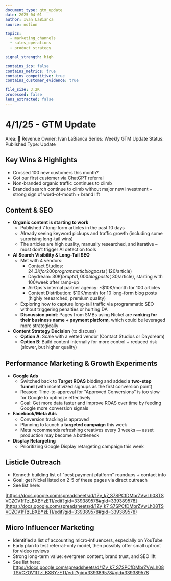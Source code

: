 ```yaml
---
document_type: gtm_update
date: 2025-04-01
author: Ivan LaBianca
source: notion

topics:
  - marketing_channels
  - sales_operations
  - product_strategy

signal_strength: high

contains_icp: false
contains_metrics: true
contains_competitive: true
contains_customer_evidence: true

file_size: 3.2K
processed: false
lens_extracted: false
---
```


# 4/1/25 - GTM Update

Area: 🤑 Revenue
Owner: Ivan LaBianca
Series: Weekly GTM Update
Status: Published
Type: Update

## Key Wins & Highlights

- Crossed 100 new customers this month?
- Got our first customer via ChatGPT referral
- Non-branded organic traffic continues to climb
- Branded search continue to climb without major new investment – strong sign of word-of-mouth + brand lift

## Content & SEO

- **Organic content is starting to work**
    - Published 7 long-form articles in the past 10 days
    - Already seeing keyword pickups and traffic growth (including some surprising long-tail wins)
    - The articles are high quality, manually researched, and iterative – most don’t trigger AI detection tools
- **AI Search Visibility & Long-Tail SEO**
    - Met with 4 vendors:
        - Contact Studios: $24.3K for 200 programmatic blog posts (~$120/article)
        - Daydream: $30K for up to 1,000 blog posts (~$30/article), starting with 100/week after ramp-up
        - AirOps's internal partner agency: ~$10K/month for 100 articles
        - Content Distribution: $10K/month for 10 long-form blog posts (highly researched, premium quality)
    - Exploring how to capture long-tail traffic via programmatic SEO without triggering penalties or hurting DA
    - **Discussion point**:  Pages from SMBs using Nickel are **ranking for their business name + payment platform**, which could be leveraged more strategically
- **Content Strategy Decision** (to discuss)
    - **Option A**: Scale with a vetted vendor (Contact Studios or Daydream)
    - **Option B**: Build content internally for more control + reduced risk (slower, but higher quality)

## Performance Marketing & Growth Experiments

- **Google Ads**
    - Switched back to **Target ROAS** bidding and added a **two-step funnel** (with incentivized signups as the first conversion point)
    - Reason: Time-to-approval for "Approved Conversions" is too slow for Google to optimize effectively
    - Goal: Get more data faster and improve ROAS over time by feeding Google more conversion signals
- **Facebook/Meta Ads**
    - Conversion tracking is approved
    - Planning to launch a **targeted campaign** this week
    - Meta recommends refreshing creatives every 3 weeks — asset production may become a bottleneck
- **Display Retargeting**
    - Prioritizing Google Display retargeting campaign this week

## **Listicle Outreach**

- Kenneth building list of "best payment platform" roundups + contact info
- Goal: get Nickel listed on 2-5 of these pages via direct outreach
- See list here:

[https://docs.google.com/spreadsheets/d/1Zy_k7_S7SPCfDMbrZVwLh08TSVCZOV1fTzLBXBYzETI/edit?gid=339389578#gid=339389578](https://docs.google.com/spreadsheets/d/1Zy_k7_S7SPCfDMbrZVwLh08TSVCZOV1fTzLBXBYzETI/edit?gid=339389578#gid=339389578)

## **Micro Influencer Marketing**

- Identified a list of accounting micro-influencers, especially on YouTube
- Early plan to test referral-only model, then possibly offer small upfront for video reviews
- Strong long-term value: evergreen content, brand trust, and SEO lift
- See list here: https://docs.google.com/spreadsheets/d/1Zy_k7_S7SPCfDMbrZVwLh08TSVCZOV1fTzLBXBYzETI/edit?gid=339389578#gid=339389578